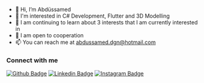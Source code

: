 - 👋 Hi, I’m Abdüssamed
- 👀 I'm interested in C# Development, Flutter and 3D Modelling
- 🌱 I am continuing to learn about 3 interests that I am currently interested in
- 💞️ I am open to cooperation
- 📫 You can reach me at abdussamed.dgn@hotmail.com

### Connect with me

[![Github Badge](https://img.shields.io/badge/-Github-000?style=quare&labelColor=000&logo=Github&logoColor=white&link=link)](https://github.com/xDogann) 
[![Linkedin Badge](https://img.shields.io/badge/-Linkedin-C13584?style=flat-quare&labelColor=C13584&logo=linkedin&logoColor=white&link=link)](https://www.linkedin.com/in/abdussameddogan)
[![Instagram Badge](https://img.shields.io/static/v1?label=<Instagram>&message=<Fallow>&color=<blue>)](https://twitter.com/abdussamed_dgn) 
